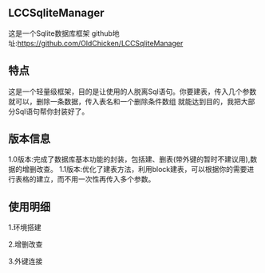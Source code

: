 ## LCCSqliteManager
这是一个Sqlite数据库框架
github地址:https://github.com/OldChicken/LCCSqliteManager

## 特点
这是一个轻量级框架，目的是让使用的人脱离Sql语句。你要建表，传入几个参数就可以，删除一条数据，传入表名和一个删除条件数组
就能达到目的，我把大部分Sql语句帮你封装好了。

## 版本信息
1.0版本:完成了数据库基本功能的封装，包括建、删表(带外键的暂时不建议用),数据的增删改查。
1.1版本:优化了建表方法，利用block建表，可以根据你的需要进行表格的建立，而不用一次性再传入多个参数。

## 使用明细
1.环境搭建

2.增删改查

3.外键连接

